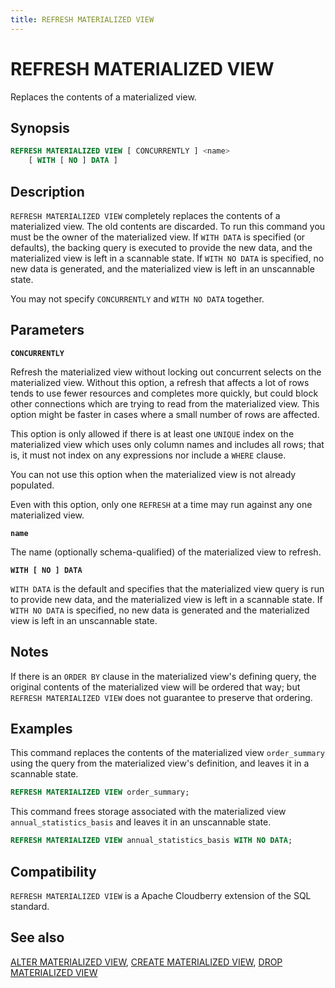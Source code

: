```yaml
---
title: REFRESH MATERIALIZED VIEW
---
```


# REFRESH MATERIALIZED VIEW

Replaces the contents of a materialized view.

## Synopsis

```sql
REFRESH MATERIALIZED VIEW [ CONCURRENTLY ] <name>
    [ WITH [ NO ] DATA ]
```

## Description

`REFRESH MATERIALIZED VIEW` completely replaces the contents of a materialized view. The old contents are discarded. To run this command you must be the owner of the materialized view. If `WITH DATA` is specified (or defaults), the backing query is executed to provide the new data, and the materialized view is left in a scannable state. If `WITH NO DATA` is specified, no new data is generated, and the materialized view is left in an unscannable state.

You may not specify `CONCURRENTLY` and `WITH NO DATA` together.

## Parameters

**`CONCURRENTLY`**

Refresh the materialized view without locking out concurrent selects on the materialized view. Without this option, a refresh that affects a lot of rows tends to use fewer resources and completes more quickly, but could block other connections which are trying to read from the materialized view. This option might be faster in cases where a small number of rows are affected.

This option is only allowed if there is at least one `UNIQUE` index on the materialized view which uses only column names and includes all rows; that is, it must not index on any expressions nor include a `WHERE` clause.

You can not use this option when the materialized view is not already populated.

Even with this option, only one `REFRESH` at a time may run against any one materialized view.

**`name`**

The name (optionally schema-qualified) of the materialized view to refresh.

**`WITH [ NO ] DATA`**

`WITH DATA` is the default and specifies that the materialized view query is run to provide new data, and the materialized view is left in a scannable state. If `WITH NO DATA` is specified, no new data is generated and the materialized view is left in an unscannable state.

## Notes

If there is an `ORDER BY` clause in the materialized view's defining query, the original contents of the materialized view will be ordered that way; but `REFRESH MATERIALIZED VIEW` does not guarantee to preserve that ordering.


## Examples

This command replaces the contents of the materialized view `order_summary` using the query from the materialized view's definition, and leaves it in a scannable state.

```sql
REFRESH MATERIALIZED VIEW order_summary;
```

This command frees storage associated with the materialized view `annual_statistics_basis` and leaves it in an unscannable state.

```sql
REFRESH MATERIALIZED VIEW annual_statistics_basis WITH NO DATA;
```

## Compatibility

`REFRESH MATERIALIZED VIEW` is a Apache Cloudberry extension of the SQL standard.

## See also

[ALTER MATERIALIZED VIEW](/docs/sql-stmts/alter-materialized-view.md), [CREATE MATERIALIZED VIEW](/docs/sql-stmts/create-materialized-view.md), [DROP MATERIALIZED VIEW](/docs/sql-stmts/drop-materialized-view.md)
